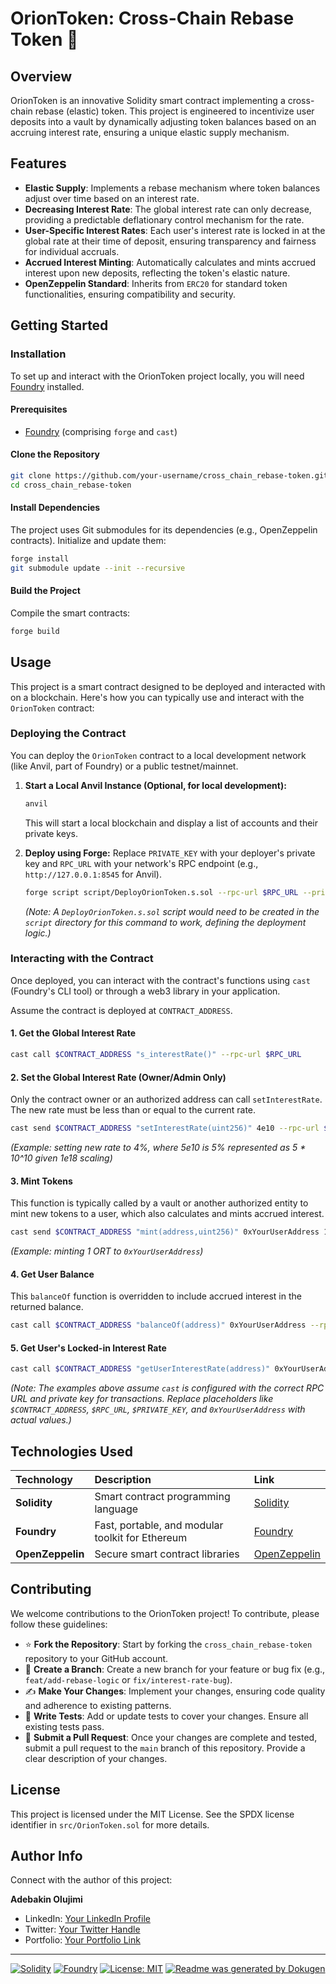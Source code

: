 # **OrionToken: Cross-Chain Rebase Token** 🚀

## Overview
OrionToken is an innovative Solidity smart contract implementing a cross-chain rebase (elastic) token. This project is engineered to incentivize user deposits into a vault by dynamically adjusting token balances based on an accruing interest rate, ensuring a unique elastic supply mechanism.

## Features
-   **Elastic Supply**: Implements a rebase mechanism where token balances adjust over time based on an interest rate.
-   **Decreasing Interest Rate**: The global interest rate can only decrease, providing a predictable deflationary control mechanism for the rate.
-   **User-Specific Interest Rates**: Each user's interest rate is locked in at the global rate at their time of deposit, ensuring transparency and fairness for individual accruals.
-   **Accrued Interest Minting**: Automatically calculates and mints accrued interest upon new deposits, reflecting the token's elastic nature.
-   **OpenZeppelin Standard**: Inherits from `ERC20` for standard token functionalities, ensuring compatibility and security.

## Getting Started

### Installation
To set up and interact with the OrionToken project locally, you will need [Foundry](https://getfoundry.sh/) installed.

#### Prerequisites
-   [Foundry](https://getfoundry.sh/) (comprising `forge` and `cast`)

#### Clone the Repository
```bash
git clone https://github.com/your-username/cross_chain_rebase-token.git
cd cross_chain_rebase-token
```

#### Install Dependencies
The project uses Git submodules for its dependencies (e.g., OpenZeppelin contracts). Initialize and update them:

```bash
forge install
git submodule update --init --recursive
```

#### Build the Project
Compile the smart contracts:

```bash
forge build
```

## Usage

This project is a smart contract designed to be deployed and interacted with on a blockchain. Here's how you can typically use and interact with the `OrionToken` contract:

### Deploying the Contract
You can deploy the `OrionToken` contract to a local development network (like Anvil, part of Foundry) or a public testnet/mainnet.

1.  **Start a Local Anvil Instance (Optional, for local development):**
    ```bash
    anvil
    ```
    This will start a local blockchain and display a list of accounts and their private keys.

2.  **Deploy using Forge:**
    Replace `PRIVATE_KEY` with your deployer's private key and `RPC_URL` with your network's RPC endpoint (e.g., `http://127.0.0.1:8545` for Anvil).

    ```bash
    forge script script/DeployOrionToken.s.sol --rpc-url $RPC_URL --private-key $PRIVATE_KEY --broadcast
    ```
    *(Note: A `DeployOrionToken.s.sol` script would need to be created in the `script` directory for this command to work, defining the deployment logic.)*

### Interacting with the Contract

Once deployed, you can interact with the contract's functions using `cast` (Foundry's CLI tool) or through a web3 library in your application.

Assume the contract is deployed at `CONTRACT_ADDRESS`.

#### 1. Get the Global Interest Rate
```bash
cast call $CONTRACT_ADDRESS "s_interestRate()" --rpc-url $RPC_URL
```

#### 2. Set the Global Interest Rate (Owner/Admin Only)
Only the contract owner or an authorized address can call `setInterestRate`. The new rate must be less than or equal to the current rate.
```bash
cast send $CONTRACT_ADDRESS "setInterestRate(uint256)" 4e10 --rpc-url $RPC_URL --private-key $PRIVATE_KEY
```
*(Example: setting new rate to 4%, where 5e10 is 5% represented as 5 * 10^10 given 1e18 scaling)*

#### 3. Mint Tokens
This function is typically called by a vault or another authorized entity to mint new tokens to a user, which also calculates and mints accrued interest.
```bash
cast send $CONTRACT_ADDRESS "mint(address,uint256)" 0xYourUserAddress 1000000000000000000 --rpc-url $RPC_URL --private-key $PRIVATE_KEY
```
*(Example: minting 1 ORT to `0xYourUserAddress`)*

#### 4. Get User Balance
This `balanceOf` function is overridden to include accrued interest in the returned balance.
```bash
cast call $CONTRACT_ADDRESS "balanceOf(address)" 0xYourUserAddress --rpc-url $RPC_URL
```

#### 5. Get User's Locked-in Interest Rate
```bash
cast call $CONTRACT_ADDRESS "getUserInterestRate(address)" 0xYourUserAddress --rpc-url $RPC_URL
```

*(Note: The examples above assume `cast` is configured with the correct RPC URL and private key for transactions. Replace placeholders like `$CONTRACT_ADDRESS`, `$RPC_URL`, `$PRIVATE_KEY`, and `0xYourUserAddress` with actual values.)*

## Technologies Used

| Technology         | Description                                        | Link                                          |
| :----------------- | :------------------------------------------------- | :-------------------------------------------- |
| **Solidity**       | Smart contract programming language                | [Solidity](https://soliditylang.org/)         |
| **Foundry**        | Fast, portable, and modular toolkit for Ethereum   | [Foundry](https://getfoundry.sh/)             |
| **OpenZeppelin**   | Secure smart contract libraries                    | [OpenZeppelin](https://openzeppelin.com/)     |

## Contributing

We welcome contributions to the OrionToken project! To contribute, please follow these guidelines:

-   ⭐ **Fork the Repository**: Start by forking the `cross_chain_rebase-token` repository to your GitHub account.
-   🌿 **Create a Branch**: Create a new branch for your feature or bug fix (e.g., `feat/add-rebase-logic` or `fix/interest-rate-bug`).
-   ✍️ **Make Your Changes**: Implement your changes, ensuring code quality and adherence to existing patterns.
-   🧪 **Write Tests**: Add or update tests to cover your changes. Ensure all existing tests pass.
-   🚀 **Submit a Pull Request**: Once your changes are complete and tested, submit a pull request to the `main` branch of this repository. Provide a clear description of your changes.

## License

This project is licensed under the MIT License. See the SPDX license identifier in `src/OrionToken.sol` for more details.

## Author Info

Connect with the author of this project:

**Adebakin Olujimi**
-   LinkedIn: [Your LinkedIn Profile](https://www.linkedin.com/in/your-linkedin-username)
-   Twitter: [Your Twitter Handle](https://twitter.com/your-twitter-handle)
-   Portfolio: [Your Portfolio Link](https://www.yourportfolio.com)

---

[![Solidity](https://img.shields.io/badge/Solidity-0.8.26-363636?style=flat&logo=solidity)](https://soliditylang.org/)
[![Foundry](https://img.shields.io/badge/Foundry-darkgrey?style=flat&logo=foundry&logoColor=white)](https://getfoundry.sh/)
[![License: MIT](https://img.shields.io/badge/License-MIT-yellow.svg)](https://opensource.org/licenses/MIT)
[![Readme was generated by Dokugen](https://img.shields.io/badge/Readme%20was%20generated%20by-Dokugen-brightgreen)](https://www.npmjs.com/package/dokugen)